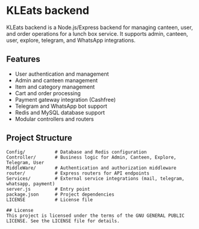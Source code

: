 # KLEats backend

KLEats backend is a Node.js/Express backend for managing canteen, user, and order operations for a lunch box service. It supports admin, canteen, user, explore, telegram, and WhatsApp integrations.

## Features
- User authentication and management
- Admin and canteen management
- Item and category management
- Cart and order processing
- Payment gateway integration (Cashfree)
- Telegram and WhatsApp bot support
- Redis and MySQL database support
- Modular controllers and routers

## Project Structure
```
Config/           # Database and Redis configuration
Controller/       # Business logic for Admin, Canteen, Explore, Telegram, User
MiddleWare/       # Authentication and authorization middleware
router/           # Express routers for API endpoints
Services/         # External service integrations (mail, telegram, whatsapp, payment)
server.js         # Entry point
package.json      # Project dependencies
LICENSE           # License file

## License
This project is licensed under the terms of the GNU GENERAL PUBLIC LICENSE. See the LICENSE file for details.
